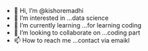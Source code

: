 - 👋 Hi, I’m @kishoremadhi
- 👀 I’m interested in ...data science
- 🌱 I’m currently learning ...for learning coding
- 💞️ I’m looking to collaborate on ...coding part
- 📫 How to reach me ...contact via emaikl

<!---
kishoremadhi/kishoremadhi is a ✨ special ✨ repository because its `README.md` (this file) appears on your GitHub profile.
You can click the Preview link to take a look at your changes.
--->
